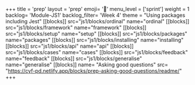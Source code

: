 +++
title = 'prep'
layout = 'prep'
emoji= '📝'
menu_level = ['sprint']
weight = 1
backlog= 'Module-JS1'
backlog_filter= 'Week 4'
theme = "Using packages including Jest"
[[blocks]]
src="js1/blocks/ordinal"
name="ordinal"
[[blocks]]
src="js1/blocks/framework"
name="framework"
[[blocks]]
src="js1/blocks/setup"
name="setup"
[[blocks]]
src="js1/blocks/packages"
name="packages"
[[blocks]]
src="js1/blocks/installing"
name="installing"
[[blocks]]
src="js1/blocks/api"
name="api"
[[blocks]]
src="js1/blocks/cases"
name="cases"
[[blocks]]
src="js1/blocks/feedback"
name="feedback"
[[blocks]]
src="js1/blocks/generalise"
name="generalise"
[[blocks]]
name= "Asking good questions"
src= "https://cyf-pd.netlify.app/blocks/prep-asking-good-questions/readme/"
+++
